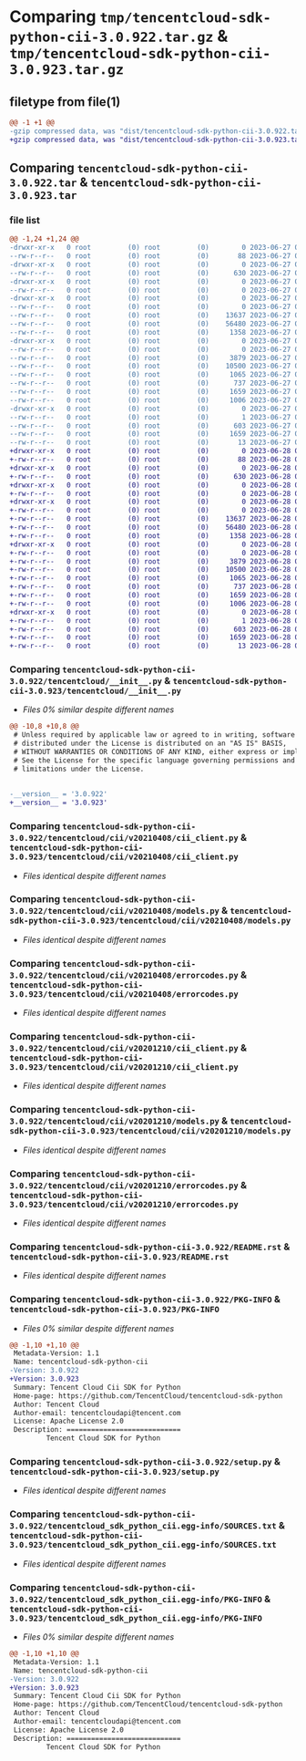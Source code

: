 # Comparing `tmp/tencentcloud-sdk-python-cii-3.0.922.tar.gz` & `tmp/tencentcloud-sdk-python-cii-3.0.923.tar.gz`

## filetype from file(1)

```diff
@@ -1 +1 @@
-gzip compressed data, was "dist/tencentcloud-sdk-python-cii-3.0.922.tar", last modified: Tue Jun 27 00:20:20 2023, max compression
+gzip compressed data, was "dist/tencentcloud-sdk-python-cii-3.0.923.tar", last modified: Wed Jun 28 00:22:30 2023, max compression
```

## Comparing `tencentcloud-sdk-python-cii-3.0.922.tar` & `tencentcloud-sdk-python-cii-3.0.923.tar`

### file list

```diff
@@ -1,24 +1,24 @@
-drwxr-xr-x   0 root         (0) root         (0)        0 2023-06-27 00:20:20.000000 tencentcloud-sdk-python-cii-3.0.922/
--rw-r--r--   0 root         (0) root         (0)       88 2023-06-27 00:20:20.000000 tencentcloud-sdk-python-cii-3.0.922/setup.cfg
-drwxr-xr-x   0 root         (0) root         (0)        0 2023-06-27 00:20:20.000000 tencentcloud-sdk-python-cii-3.0.922/tencentcloud/
--rw-r--r--   0 root         (0) root         (0)      630 2023-06-27 00:20:20.000000 tencentcloud-sdk-python-cii-3.0.922/tencentcloud/__init__.py
-drwxr-xr-x   0 root         (0) root         (0)        0 2023-06-27 00:20:20.000000 tencentcloud-sdk-python-cii-3.0.922/tencentcloud/cii/
--rw-r--r--   0 root         (0) root         (0)        0 2023-06-27 00:20:20.000000 tencentcloud-sdk-python-cii-3.0.922/tencentcloud/cii/__init__.py
-drwxr-xr-x   0 root         (0) root         (0)        0 2023-06-27 00:20:20.000000 tencentcloud-sdk-python-cii-3.0.922/tencentcloud/cii/v20210408/
--rw-r--r--   0 root         (0) root         (0)        0 2023-06-27 00:20:20.000000 tencentcloud-sdk-python-cii-3.0.922/tencentcloud/cii/v20210408/__init__.py
--rw-r--r--   0 root         (0) root         (0)    13637 2023-06-27 00:20:20.000000 tencentcloud-sdk-python-cii-3.0.922/tencentcloud/cii/v20210408/cii_client.py
--rw-r--r--   0 root         (0) root         (0)    56480 2023-06-27 00:20:20.000000 tencentcloud-sdk-python-cii-3.0.922/tencentcloud/cii/v20210408/models.py
--rw-r--r--   0 root         (0) root         (0)     1358 2023-06-27 00:20:20.000000 tencentcloud-sdk-python-cii-3.0.922/tencentcloud/cii/v20210408/errorcodes.py
-drwxr-xr-x   0 root         (0) root         (0)        0 2023-06-27 00:20:20.000000 tencentcloud-sdk-python-cii-3.0.922/tencentcloud/cii/v20201210/
--rw-r--r--   0 root         (0) root         (0)        0 2023-06-27 00:20:20.000000 tencentcloud-sdk-python-cii-3.0.922/tencentcloud/cii/v20201210/__init__.py
--rw-r--r--   0 root         (0) root         (0)     3879 2023-06-27 00:20:20.000000 tencentcloud-sdk-python-cii-3.0.922/tencentcloud/cii/v20201210/cii_client.py
--rw-r--r--   0 root         (0) root         (0)    10500 2023-06-27 00:20:20.000000 tencentcloud-sdk-python-cii-3.0.922/tencentcloud/cii/v20201210/models.py
--rw-r--r--   0 root         (0) root         (0)     1065 2023-06-27 00:20:20.000000 tencentcloud-sdk-python-cii-3.0.922/tencentcloud/cii/v20201210/errorcodes.py
--rw-r--r--   0 root         (0) root         (0)      737 2023-06-27 00:20:20.000000 tencentcloud-sdk-python-cii-3.0.922/README.rst
--rw-r--r--   0 root         (0) root         (0)     1659 2023-06-27 00:20:20.000000 tencentcloud-sdk-python-cii-3.0.922/PKG-INFO
--rw-r--r--   0 root         (0) root         (0)     1006 2023-06-27 00:20:20.000000 tencentcloud-sdk-python-cii-3.0.922/setup.py
-drwxr-xr-x   0 root         (0) root         (0)        0 2023-06-27 00:20:20.000000 tencentcloud-sdk-python-cii-3.0.922/tencentcloud_sdk_python_cii.egg-info/
--rw-r--r--   0 root         (0) root         (0)        1 2023-06-27 00:20:20.000000 tencentcloud-sdk-python-cii-3.0.922/tencentcloud_sdk_python_cii.egg-info/dependency_links.txt
--rw-r--r--   0 root         (0) root         (0)      603 2023-06-27 00:20:20.000000 tencentcloud-sdk-python-cii-3.0.922/tencentcloud_sdk_python_cii.egg-info/SOURCES.txt
--rw-r--r--   0 root         (0) root         (0)     1659 2023-06-27 00:20:20.000000 tencentcloud-sdk-python-cii-3.0.922/tencentcloud_sdk_python_cii.egg-info/PKG-INFO
--rw-r--r--   0 root         (0) root         (0)       13 2023-06-27 00:20:20.000000 tencentcloud-sdk-python-cii-3.0.922/tencentcloud_sdk_python_cii.egg-info/top_level.txt
+drwxr-xr-x   0 root         (0) root         (0)        0 2023-06-28 00:22:30.000000 tencentcloud-sdk-python-cii-3.0.923/
+-rw-r--r--   0 root         (0) root         (0)       88 2023-06-28 00:22:30.000000 tencentcloud-sdk-python-cii-3.0.923/setup.cfg
+drwxr-xr-x   0 root         (0) root         (0)        0 2023-06-28 00:22:30.000000 tencentcloud-sdk-python-cii-3.0.923/tencentcloud/
+-rw-r--r--   0 root         (0) root         (0)      630 2023-06-28 00:22:29.000000 tencentcloud-sdk-python-cii-3.0.923/tencentcloud/__init__.py
+drwxr-xr-x   0 root         (0) root         (0)        0 2023-06-28 00:22:30.000000 tencentcloud-sdk-python-cii-3.0.923/tencentcloud/cii/
+-rw-r--r--   0 root         (0) root         (0)        0 2023-06-28 00:22:29.000000 tencentcloud-sdk-python-cii-3.0.923/tencentcloud/cii/__init__.py
+drwxr-xr-x   0 root         (0) root         (0)        0 2023-06-28 00:22:30.000000 tencentcloud-sdk-python-cii-3.0.923/tencentcloud/cii/v20210408/
+-rw-r--r--   0 root         (0) root         (0)        0 2023-06-28 00:22:29.000000 tencentcloud-sdk-python-cii-3.0.923/tencentcloud/cii/v20210408/__init__.py
+-rw-r--r--   0 root         (0) root         (0)    13637 2023-06-28 00:22:29.000000 tencentcloud-sdk-python-cii-3.0.923/tencentcloud/cii/v20210408/cii_client.py
+-rw-r--r--   0 root         (0) root         (0)    56480 2023-06-28 00:22:29.000000 tencentcloud-sdk-python-cii-3.0.923/tencentcloud/cii/v20210408/models.py
+-rw-r--r--   0 root         (0) root         (0)     1358 2023-06-28 00:22:29.000000 tencentcloud-sdk-python-cii-3.0.923/tencentcloud/cii/v20210408/errorcodes.py
+drwxr-xr-x   0 root         (0) root         (0)        0 2023-06-28 00:22:30.000000 tencentcloud-sdk-python-cii-3.0.923/tencentcloud/cii/v20201210/
+-rw-r--r--   0 root         (0) root         (0)        0 2023-06-28 00:22:29.000000 tencentcloud-sdk-python-cii-3.0.923/tencentcloud/cii/v20201210/__init__.py
+-rw-r--r--   0 root         (0) root         (0)     3879 2023-06-28 00:22:29.000000 tencentcloud-sdk-python-cii-3.0.923/tencentcloud/cii/v20201210/cii_client.py
+-rw-r--r--   0 root         (0) root         (0)    10500 2023-06-28 00:22:29.000000 tencentcloud-sdk-python-cii-3.0.923/tencentcloud/cii/v20201210/models.py
+-rw-r--r--   0 root         (0) root         (0)     1065 2023-06-28 00:22:29.000000 tencentcloud-sdk-python-cii-3.0.923/tencentcloud/cii/v20201210/errorcodes.py
+-rw-r--r--   0 root         (0) root         (0)      737 2023-06-28 00:22:29.000000 tencentcloud-sdk-python-cii-3.0.923/README.rst
+-rw-r--r--   0 root         (0) root         (0)     1659 2023-06-28 00:22:30.000000 tencentcloud-sdk-python-cii-3.0.923/PKG-INFO
+-rw-r--r--   0 root         (0) root         (0)     1006 2023-06-28 00:22:29.000000 tencentcloud-sdk-python-cii-3.0.923/setup.py
+drwxr-xr-x   0 root         (0) root         (0)        0 2023-06-28 00:22:30.000000 tencentcloud-sdk-python-cii-3.0.923/tencentcloud_sdk_python_cii.egg-info/
+-rw-r--r--   0 root         (0) root         (0)        1 2023-06-28 00:22:30.000000 tencentcloud-sdk-python-cii-3.0.923/tencentcloud_sdk_python_cii.egg-info/dependency_links.txt
+-rw-r--r--   0 root         (0) root         (0)      603 2023-06-28 00:22:30.000000 tencentcloud-sdk-python-cii-3.0.923/tencentcloud_sdk_python_cii.egg-info/SOURCES.txt
+-rw-r--r--   0 root         (0) root         (0)     1659 2023-06-28 00:22:30.000000 tencentcloud-sdk-python-cii-3.0.923/tencentcloud_sdk_python_cii.egg-info/PKG-INFO
+-rw-r--r--   0 root         (0) root         (0)       13 2023-06-28 00:22:30.000000 tencentcloud-sdk-python-cii-3.0.923/tencentcloud_sdk_python_cii.egg-info/top_level.txt
```

### Comparing `tencentcloud-sdk-python-cii-3.0.922/tencentcloud/__init__.py` & `tencentcloud-sdk-python-cii-3.0.923/tencentcloud/__init__.py`

 * *Files 0% similar despite different names*

```diff
@@ -10,8 +10,8 @@
 # Unless required by applicable law or agreed to in writing, software
 # distributed under the License is distributed on an "AS IS" BASIS,
 # WITHOUT WARRANTIES OR CONDITIONS OF ANY KIND, either express or implied.
 # See the License for the specific language governing permissions and
 # limitations under the License.
 
 
-__version__ = '3.0.922'
+__version__ = '3.0.923'
```

### Comparing `tencentcloud-sdk-python-cii-3.0.922/tencentcloud/cii/v20210408/cii_client.py` & `tencentcloud-sdk-python-cii-3.0.923/tencentcloud/cii/v20210408/cii_client.py`

 * *Files identical despite different names*

### Comparing `tencentcloud-sdk-python-cii-3.0.922/tencentcloud/cii/v20210408/models.py` & `tencentcloud-sdk-python-cii-3.0.923/tencentcloud/cii/v20210408/models.py`

 * *Files identical despite different names*

### Comparing `tencentcloud-sdk-python-cii-3.0.922/tencentcloud/cii/v20210408/errorcodes.py` & `tencentcloud-sdk-python-cii-3.0.923/tencentcloud/cii/v20210408/errorcodes.py`

 * *Files identical despite different names*

### Comparing `tencentcloud-sdk-python-cii-3.0.922/tencentcloud/cii/v20201210/cii_client.py` & `tencentcloud-sdk-python-cii-3.0.923/tencentcloud/cii/v20201210/cii_client.py`

 * *Files identical despite different names*

### Comparing `tencentcloud-sdk-python-cii-3.0.922/tencentcloud/cii/v20201210/models.py` & `tencentcloud-sdk-python-cii-3.0.923/tencentcloud/cii/v20201210/models.py`

 * *Files identical despite different names*

### Comparing `tencentcloud-sdk-python-cii-3.0.922/tencentcloud/cii/v20201210/errorcodes.py` & `tencentcloud-sdk-python-cii-3.0.923/tencentcloud/cii/v20201210/errorcodes.py`

 * *Files identical despite different names*

### Comparing `tencentcloud-sdk-python-cii-3.0.922/README.rst` & `tencentcloud-sdk-python-cii-3.0.923/README.rst`

 * *Files identical despite different names*

### Comparing `tencentcloud-sdk-python-cii-3.0.922/PKG-INFO` & `tencentcloud-sdk-python-cii-3.0.923/PKG-INFO`

 * *Files 0% similar despite different names*

```diff
@@ -1,10 +1,10 @@
 Metadata-Version: 1.1
 Name: tencentcloud-sdk-python-cii
-Version: 3.0.922
+Version: 3.0.923
 Summary: Tencent Cloud Cii SDK for Python
 Home-page: https://github.com/TencentCloud/tencentcloud-sdk-python
 Author: Tencent Cloud
 Author-email: tencentcloudapi@tencent.com
 License: Apache License 2.0
 Description: ============================
         Tencent Cloud SDK for Python
```

### Comparing `tencentcloud-sdk-python-cii-3.0.922/setup.py` & `tencentcloud-sdk-python-cii-3.0.923/setup.py`

 * *Files identical despite different names*

### Comparing `tencentcloud-sdk-python-cii-3.0.922/tencentcloud_sdk_python_cii.egg-info/SOURCES.txt` & `tencentcloud-sdk-python-cii-3.0.923/tencentcloud_sdk_python_cii.egg-info/SOURCES.txt`

 * *Files identical despite different names*

### Comparing `tencentcloud-sdk-python-cii-3.0.922/tencentcloud_sdk_python_cii.egg-info/PKG-INFO` & `tencentcloud-sdk-python-cii-3.0.923/tencentcloud_sdk_python_cii.egg-info/PKG-INFO`

 * *Files 0% similar despite different names*

```diff
@@ -1,10 +1,10 @@
 Metadata-Version: 1.1
 Name: tencentcloud-sdk-python-cii
-Version: 3.0.922
+Version: 3.0.923
 Summary: Tencent Cloud Cii SDK for Python
 Home-page: https://github.com/TencentCloud/tencentcloud-sdk-python
 Author: Tencent Cloud
 Author-email: tencentcloudapi@tencent.com
 License: Apache License 2.0
 Description: ============================
         Tencent Cloud SDK for Python
```

